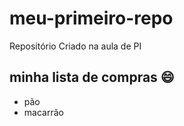 # meu-primeiro-repo
Repositório Criado na aula de PI

## minha lista de compras :smile:
- pão
- macarrão
